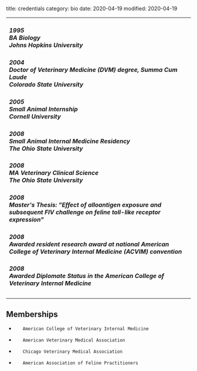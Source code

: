 title: credentials
category: bio
date: 2020-04-19
modified: 2020-04-19

<table>
  <td>
    <p>      
      <h5>
        1995</br>
        BA Biology</br>
        <em>Johns Hopkins University</em></br>
      </h5>
    <p>
      <h5>  
        2004</br>
        Doctor of Veterinary Medicine (DVM) degree, Summa Cum Laude</br>
        <em>Colorado State University</em></br>
      </h5>    
    <p>
    <p>
      <h5>
        2005</br>
        Small Animal Internship</br>
        <em>Cornell University</em></br>
      </h5>    
    <p>
      <h5>  
        2008</br>
        Small Animal Internal Medicine Residency</br>	
        <em>The Ohio State University</em></br>
      </h5>
    <p>
      <h5>  
        2008</br>
        MA Veterinary Clinical Science</br>
        <em>The Ohio State University</em></br>
      </h5>
    <p>
      <h5>2008</br>
        Master's Thesis: "Effect of alloantigen exposure and subsequent FIV
        challenge on feline toll-like receptor expression"
      </h5>
    <p>
      <h5>  
        2008<br>
        Awarded resident research award at national American College of
        Veterinary Internal Medicine (ACVIM) convention<br>
      </h5>    
    <p>
    <h5>
      2008<br>
      Awarded Diplomate Status in the American College of Veterinary
      Internal Medicine
    </h5>
  </td>
</table>

## Memberships


*        American College of Veterinary Internal Medicine
*        American Veterinary Medical Association
*        Chicago Veterinary Medical Association
*        American Association of Feline Practitioners

